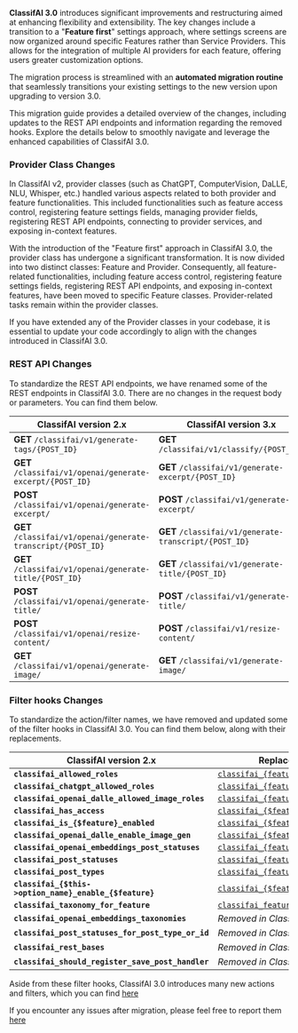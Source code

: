 **ClassifAI 3.0** introduces significant improvements and restructuring aimed at enhancing flexibility and extensibility. The key changes include a transition to a "**Feature first**" settings approach, where settings screens are now organized around specific Features rather than Service Providers. This allows for the integration of multiple AI providers for each feature, offering users greater customization options.

The migration process is streamlined with an **automated migration routine** that seamlessly transitions your existing settings to the new version upon upgrading to version 3.0.

This migration guide provides a detailed overview of the changes, including updates to the REST API endpoints and information regarding the removed hooks. Explore the details below to smoothly navigate and leverage the enhanced capabilities of ClassifAI 3.0.

### Provider Class Changes
In ClassifAI v2, provider classes (such as ChatGPT, ComputerVision, DaLLE, NLU, Whisper, etc.) handled various aspects related to both provider and feature functionalities. This included functionalities such as feature access control, registering feature settings fields, managing provider fields, registering REST API endpoints, connecting to provider services, and exposing in-context features.

With the introduction of the "Feature first" approach in ClassifAI 3.0, the provider class has undergone a significant transformation. It is now divided into two distinct classes: Feature and Provider. Consequently, all feature-related functionalities, including feature access control, registering feature settings fields, registering REST API endpoints, and exposing in-context features, have been moved to specific Feature classes. Provider-related tasks remain within the provider classes.

If you have extended any of the Provider classes in your codebase, it is essential to update your code accordingly to align with the changes introduced in ClassifAI 3.0.

### REST API Changes
To standardize the REST API endpoints, we have renamed some of the REST endpoints in ClassifAI 3.0. There are no changes in the request body or parameters. You can find them below.

| ClassifAI version 2.x | ClassifAI version 3.x |
| --- | --- |
| **GET** `/classifai/v1/generate-tags/{POST_ID}` | **GET** `/classifai/v1/classify/{POST_ID}` |
| **GET** `/classifai/v1/openai/generate-excerpt/{POST_ID}` | **GET** `/classifai/v1/generate-excerpt/{POST_ID}` |
| **POST** `/classifai/v1/openai/generate-excerpt/` | **POST** `/classifai/v1/generate-excerpt/` |
| **GET** `/classifai/v1/openai/generate-transcript/{POST_ID}` | **GET** `/classifai/v1/generate-transcript/{POST_ID}` |
| **GET** `/classifai/v1/openai/generate-title/{POST_ID}` | **GET** `/classifai/v1/generate-title/{POST_ID}` |
| **POST** `/classifai/v1/openai/generate-title/` | **POST** `/classifai/v1/generate-title/` |
| **POST** `/classifai/v1/openai/resize-content/` | **POST** `/classifai/v1/resize-content/` |
| **GET** `/classifai/v1/openai/generate-image/` | **GET** `/classifai/v1/generate-image/` |


### Filter hooks Changes
To standardize the action/filter names, we have removed and updated some of the filter hooks in ClassifAI 3.0. You can find them below, along with their replacements.

| ClassifAI version 2.x | Replacement in ClassifAI version 3.x |
| --- | --- |
| **`classifai_allowed_roles`** | [`classifai_{feature}_roles`](./classifai_%257Bfeature%257D_roles.html) |
| **`classifai_chatgpt_allowed_roles`** | [`classifai_{feature}_roles`](./classifai_%257Bfeature%257D_roles.html) |
| **`classifai_openai_dalle_allowed_image_roles`** | [`classifai_{feature}_roles`](./classifai_%257Bfeature%257D_roles.html) |
| **`classifai_has_access`** | [`classifai_{$feature}_has_access`](./classifai_%257B$feature%257D_has_access.html) |
| **`classifai_is_{$feature}_enabled`** | [`classifai_{$feature}_is_enabled`](./classifai_%257B$feature%257D_is_enabled.html) |
| **`classifai_openai_dalle_enable_image_gen`** | [`classifai_{$feature}_is_feature_enabled`](./classifai_%257B$feature%257D_is_feature_enabled.html) |
| **`classifai_openai_embeddings_post_statuses`** | [`classifai_{feature}_post_statuses`](./classifai_%257Bfeature%257D_post_statuses.html) |
| **`classifai_post_statuses`** | [`classifai_{feature}_post_statuses`](./classifai_%257Bfeature%257D_post_statuses.html) |
| **`classifai_post_types`** | [`classifai_{feature}_post_types`](./classifai_%257Bfeature%257D_post_types.html) |
| **`classifai_{$this->option_name}_enable_{$feature}`** | [`classifai_{$feature}_is_feature_enabled`](./classifai_%257B$feature%257D_is_feature_enabled.html) |
| **`classifai_taxonomy_for_feature`** | [`classifai_feature_classification_taxonomy_for_feature`](./classifai_feature_classification_taxonomy_for_feature.html) |
| **`classifai_openai_embeddings_taxonomies`** | _Removed in ClassifAI 3.0_ |
| **`classifai_post_statuses_for_post_type_or_id`** | _Removed in ClassifAI 3.0_ |
| **`classifai_rest_bases`** | _Removed in ClassifAI 3.0_ |
| **`classifai_should_register_save_post_handler`** | _Removed in ClassifAI 3.0_ |

Aside from these filter hooks, ClassifAI 3.0 introduces many new actions and filters, which you can find [here](./index.html)

If you encounter any issues after migration, please feel free to report them [here](https://github.com/10up/classifai/issues/new/choose)
